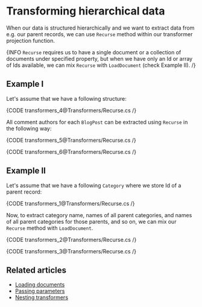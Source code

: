 # Transforming hierarchical data

When our data is structured hierarchically and we want to extract data from e.g. our parent records, we can use `Recurse` method within our transformer projection function.

{INFO `Recurse` requires us to have a single document or a collection of documents under specified property, but when we have only an Id or array of Ids available, we can mix `Recurse` with `LoadDocument` (check Example II). /}

## Example I

Let's assume that we have a following structure:

{CODE transformers_4@Transformers/Recurse.cs /}

All comment authors for each `BlogPost` can be extracted using `Recurse` in the following way:

{CODE transformers_5@Transformers/Recurse.cs /}

{CODE transformers_6@Transformers/Recurse.cs /}

## Example II

Let's assume that we have a following `Category` where we store Id of a parent record:

{CODE transformers_1@Transformers/Recurse.cs /}

Now, to extract category name, names of all parent categories, and names of all parent categories for those parents, and so on, we can mix our `Recurse` method with `LoadDocument`.

{CODE transformers_2@Transformers/Recurse.cs /}

{CODE transformers_3@Transformers/Recurse.cs /}

## Related articles

- [Loading documents](../transformers/loading-documents)
- [Passing parameters](../transformers/passing-parameters)
- [Nesting transformers](../transformers/nesting-transformers)
